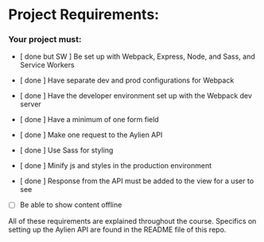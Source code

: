 # Project Requirements:

### Your project must:

- [ done but SW ] Be set up with Webpack, Express, Node, and Sass, and Service Workers

- [ done ] Have separate dev and prod configurations for Webpack

- [ done ] Have the developer environment set up with the Webpack dev server

- [ done ] Have a minimum of one form field

- [ done ] Make one request to the Aylien API

- [ done ] Use Sass for styling

- [ done ] Minify js and styles in the production environment

- [ done ] Response from the API must be added to the view for a user to see 

- [ ] Be able to show content offline

All of these requirements are explained throughout the course. Specifics on setting up the Aylien API are found in the README file of this repo.

